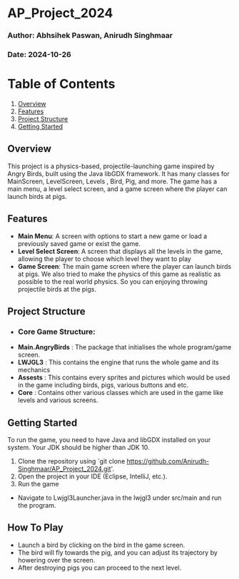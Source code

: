 # AP_Project_2024

### Author: Abhsihek Paswan, Anirudh Singhmaar
### Date: 2024-10-26
# Table of Contents

1. [Overview](#overview)
2. [Features](#features)
3. [Project Structure](#project-structure)
4. [Getting Started](#getting-started)
## Overview
This project is a physics-based, projectile-launching game inspired by Angry Birds, built using the Java libGDX framework.
It has many classes for MainScreen, LevelScreen, Levels , Bird, Pig, and more.
The game has a main menu, a level select screen, and a game screen where the player can  launch birds at pigs.
## Features
- **Main Menu**: A screen with options to start a new game or load a previously saved game or exist the game.
- **Level Select Screen**: A screen that displays all the levels in the game, allowing the player to choose which level they want to play
- **Game Screen**: The main game screen where the player can launch birds at pigs.
We also tried to make the physics of this game as realistic as possible to the real world physics. So you can enjoying throwing projectile birds at the pigs.
## Project Structure
- ### Core Game Structure: 
- **Main.AngryBirds** :  The package that initialises the whole program/game screen.
- **LWJGL3** : This contains the engine that runs the whole game and its mechanics
- **Assests** : This contains every sprites and pictures which would be used in the game including birds, pigs, various buttons and etc.
- **Core** : Contains other various classes which  are used in the game like levels and various screens.
## Getting Started
To run the game, you need to have Java and libGDX installed on your system. Your JDK should be higher than JDK 10.
1. Clone the repository using `git clone https://github.com/Anirudh-Singhmaar/AP_Project_2024.git'.
2. Open the project in your IDE (Eclipse, IntelliJ, etc.).
3. Run the game
- Navigate to Lwjgl3Launcher.java in the lwjgl3 under src/main and run the program.
## How To Play
- Launch a bird by clicking on the bird in the game screen.
- The bird will fly towards the pig, and you can adjust its trajectory by howering over the screen.
- After destroying pigs you can proceed to the next level.

